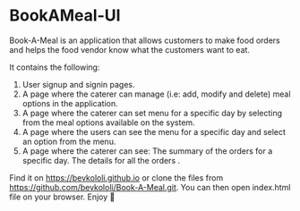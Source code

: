 # BookAMeal-UI
Book-A-Meal is an application that allows customers to make food orders and helps the food vendor know what the customers want to eat.

It contains the following:
1. User signup and signin pages.
2. A page where the caterer can manage (i.e: add, modify and delete) meal options in the application.
3. A page where the caterer can set menu for a specific day by selecting from the meal options available on the system.
4. A page where the users can see the menu for a specific day and select an option from the menu.
5. A page where the caterer can see:
    The summary of the orders for a  specific day.
    The details for all the orders .
    
 
Find it on https://bevkololi.github.io or clone the files from https://github.com/bevkololi/Book-A-Meal.git. You can then open index.html file on your browser. Enjoy 




